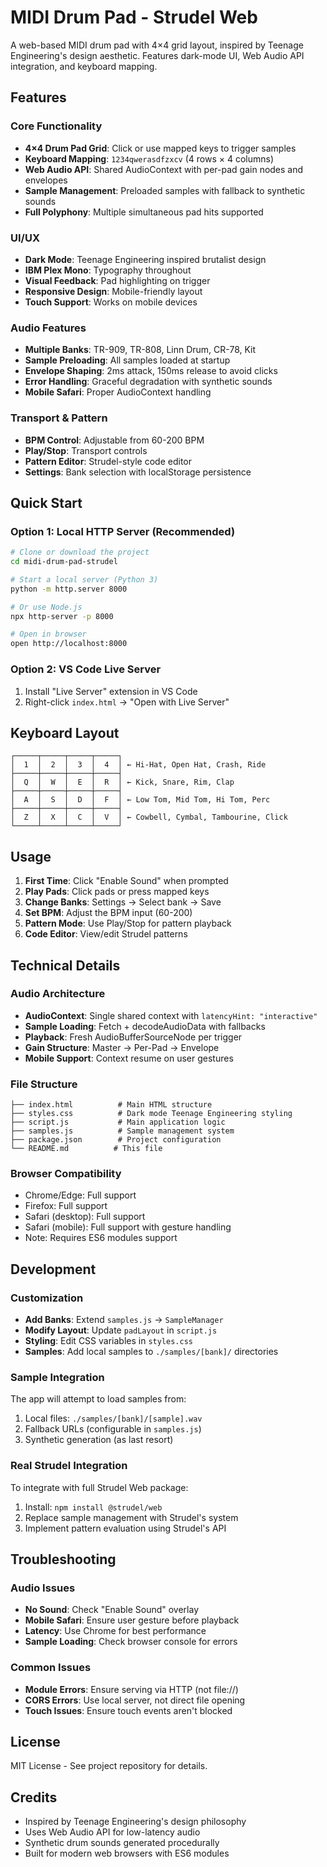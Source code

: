 # MIDI Drum Pad - Strudel Web

A web-based MIDI drum pad with 4×4 grid layout, inspired by Teenage Engineering's design aesthetic. Features dark-mode UI, Web Audio API integration, and keyboard mapping.

## Features

### Core Functionality

- **4×4 Drum Pad Grid**: Click or use mapped keys to trigger samples
- **Keyboard Mapping**: `1234qwerasdfzxcv` (4 rows × 4 columns)
- **Web Audio API**: Shared AudioContext with per-pad gain nodes and envelopes
- **Sample Management**: Preloaded samples with fallback to synthetic sounds
- **Full Polyphony**: Multiple simultaneous pad hits supported

### UI/UX

- **Dark Mode**: Teenage Engineering inspired brutalist design
- **IBM Plex Mono**: Typography throughout
- **Visual Feedback**: Pad highlighting on trigger
- **Responsive Design**: Mobile-friendly layout
- **Touch Support**: Works on mobile devices

### Audio Features

- **Multiple Banks**: TR-909, TR-808, Linn Drum, CR-78, Kit
- **Sample Preloading**: All samples loaded at startup
- **Envelope Shaping**: 2ms attack, 150ms release to avoid clicks
- **Error Handling**: Graceful degradation with synthetic sounds
- **Mobile Safari**: Proper AudioContext handling

### Transport & Pattern

- **BPM Control**: Adjustable from 60-200 BPM
- **Play/Stop**: Transport controls
- **Pattern Editor**: Strudel-style code editor
- **Settings**: Bank selection with localStorage persistence

## Quick Start

### Option 1: Local HTTP Server (Recommended)

```bash
# Clone or download the project
cd midi-drum-pad-strudel

# Start a local server (Python 3)
python -m http.server 8000

# Or use Node.js
npx http-server -p 8000

# Open in browser
open http://localhost:8000
```

### Option 2: VS Code Live Server

1. Install "Live Server" extension in VS Code
2. Right-click `index.html` → "Open with Live Server"

## Keyboard Layout

```
┌─────┬─────┬─────┬─────┐
│  1  │  2  │  3  │  4  │ ← Hi-Hat, Open Hat, Crash, Ride
├─────┼─────┼─────┼─────┤
│  Q  │  W  │  E  │  R  │ ← Kick, Snare, Rim, Clap
├─────┼─────┼─────┼─────┤
│  A  │  S  │  D  │  F  │ ← Low Tom, Mid Tom, Hi Tom, Perc
├─────┼─────┼─────┼─────┤
│  Z  │  X  │  C  │  V  │ ← Cowbell, Cymbal, Tambourine, Click
└─────┴─────┴─────┴─────┘
```

## Usage

1. **First Time**: Click "Enable Sound" when prompted
2. **Play Pads**: Click pads or press mapped keys
3. **Change Banks**: Settings → Select bank → Save
4. **Set BPM**: Adjust the BPM input (60-200)
5. **Pattern Mode**: Use Play/Stop for pattern playback
6. **Code Editor**: View/edit Strudel patterns

## Technical Details

### Audio Architecture

- **AudioContext**: Single shared context with `latencyHint: "interactive"`
- **Sample Loading**: Fetch + decodeAudioData with fallbacks
- **Playback**: Fresh AudioBufferSourceNode per trigger
- **Gain Structure**: Master → Per-Pad → Envelope
- **Mobile Support**: Context resume on user gestures

### File Structure

```
├── index.html          # Main HTML structure
├── styles.css          # Dark mode Teenage Engineering styling
├── script.js           # Main application logic
├── samples.js          # Sample management system
├── package.json        # Project configuration
└── README.md          # This file
```

### Browser Compatibility

- Chrome/Edge: Full support
- Firefox: Full support
- Safari (desktop): Full support
- Safari (mobile): Full support with gesture handling
- Note: Requires ES6 modules support

## Development

### Customization

- **Add Banks**: Extend `samples.js` → `SampleManager`
- **Modify Layout**: Update `padLayout` in `script.js`
- **Styling**: Edit CSS variables in `styles.css`
- **Samples**: Add local samples to `./samples/[bank]/` directories

### Sample Integration

The app will attempt to load samples from:

1. Local files: `./samples/[bank]/[sample].wav`
2. Fallback URLs (configurable in `samples.js`)
3. Synthetic generation (as last resort)

### Real Strudel Integration

To integrate with full Strudel Web package:

1. Install: `npm install @strudel/web`
2. Replace sample management with Strudel's system
3. Implement pattern evaluation using Strudel's API

## Troubleshooting

### Audio Issues

- **No Sound**: Check "Enable Sound" overlay
- **Mobile Safari**: Ensure user gesture before playback
- **Latency**: Use Chrome for best performance
- **Sample Loading**: Check browser console for errors

### Common Issues

- **Module Errors**: Ensure serving via HTTP (not file://)
- **CORS Errors**: Use local server, not direct file opening
- **Touch Issues**: Ensure touch events aren't blocked

## License

MIT License - See project repository for details.

## Credits

- Inspired by Teenage Engineering's design philosophy
- Uses Web Audio API for low-latency audio
- Synthetic drum sounds generated procedurally
- Built for modern web browsers with ES6 modules
